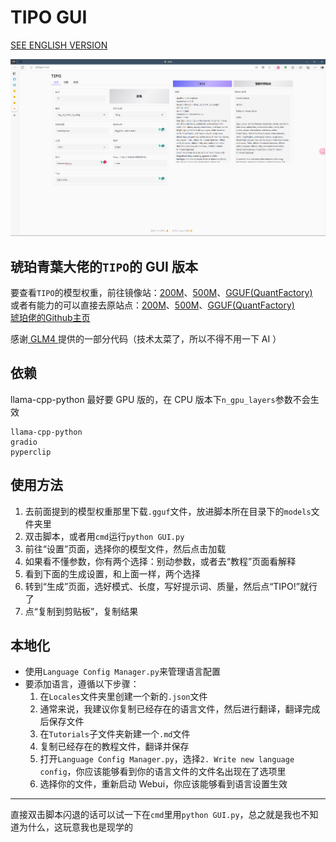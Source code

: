 # TIPO GUI

[SEE ENGLISH VERSION](README-en.md)

![img.png](img.png)

## 琥珀青葉大佬的`TIPO`的 GUI 版本

要查看`TIPO`的模型权重，前往镜像站：[200M](https://hf-mirror.com/KBlueLeaf/TIPO-200M)、[500M](https://hf-mirror.com/KBlueLeaf/TIPO-500M)、[GGUF(QuantFactory)](https://hf-mirror.com/QuantFactory/TIPO-500M-GGUF)  
或者有能力的可以直接去原站点：[200M](https://huggingface.co/KBlueLeaf/TIPO-200M)、[500M](https://huggingface.co/KBlueLeaf/TIPO-500M)、[GGUF(QuantFactory)](https://huggingface.co/QuantFactory/TIPO-500M-GGUF)  
[琥珀佬的Github主页](https://github.com/KohakuBlueleaf)

感谢[ GLM4 ](https://chatglm.cn/main/alltoolsdetail?lang=zh)提供的一部分代码（技术太菜了，所以不得不用一下 AI ）

## 依赖

llama-cpp-python 最好要 GPU 版的，在 CPU 版本下`n_gpu_layers`参数不会生效

```
llama-cpp-python
gradio
pyperclip
```

## 使用方法

1. 去前面提到的模型权重那里下载`.gguf`文件，放进脚本所在目录下的`models`文件夹里
2. 双击脚本，或者用`cmd`运行`python GUI.py`
3. 前往“设置”页面，选择你的模型文件，然后点击加载
4. 如果看不懂参数，你有两个选择：别动参数，或者去“教程”页面看解释
5. 看到下面的生成设置，和上面一样，两个选择
6. 转到“生成”页面，选好模式、长度，写好提示词、质量，然后点“TIPO!”就行了
7. 点“复制到剪贴板”，复制结果

## 本地化

- 使用`Language Config Manager.py`来管理语言配置
- 要添加语言，遵循以下步骤：
    1. 在`Locales`文件夹里创建一个新的`.json`文件
    2. 通常来说，我建议你复制已经存在的语言文件，然后进行翻译，翻译完成后保存文件
    3. 在`Tutorials`子文件夹新建一个`.md`文件
    4. 复制已经存在的教程文件，翻译并保存
    5. 打开`Language Config Manager.py`，选择`2. Write new language config`，你应该能够看到你的语言文件的文件名出现在了选项里
    6. 选择你的文件，重新启动 Webui，你应该能够看到语言设置生效

---

直接双击脚本闪退的话可以试一下在`cmd`里用`python GUI.py`，总之就是我也不知道为什么，这玩意我也是现学的